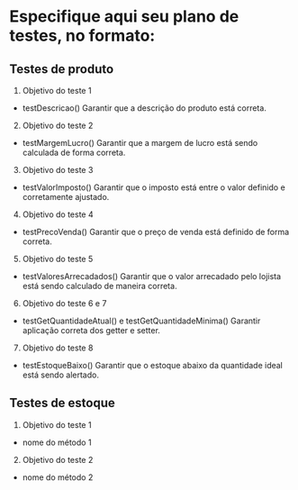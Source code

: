 # Especifique aqui seu plano de testes, no formato:

## Testes de produto

1. Objetivo do teste 1
  - testDescricao()
    Garantir que a descrição do produto está correta.
2. Objetivo do teste 2
  - testMargemLucro()
    Garantir que a margem de lucro está sendo calculada de forma correta.
3. Objetivo do teste 3
  - testValorImposto()
    Garantir que o imposto está entre o valor definido e corretamente ajustado.
4. Objetivo do teste 4
  - testPrecoVenda()
    Garantir que o preço de venda está definido de forma correta.
5. Objetivo do teste 5
  - testValoresArrecadados()
      Garantir que o valor arrecadado pelo lojista está sendo calculado de maneira correta.
6. Objetivo do teste 6 e 7
  - testGetQuantidadeAtual() e testGetQuantidadeMinima()
      Garantir aplicação correta dos getter e setter.
7. Objetivo do teste 8
  - testEstoqueBaixo()
      Garantir que o estoque abaixo da quantidade ideal está sendo alertado.


## Testes de estoque

1. Objetivo do teste 1
  - nome do método 1
2. Objetivo do teste 2
  - nome do método 2
